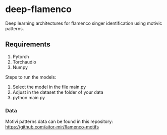 # deep-flamenco
Deep learning architectures for flamenco singer identification using motivic patterns.

## Requirements

1. Pytorch
2. Torchaudio
3. Numpy

Steps to run the models:

1. Select the model in the file main.py
2. Adjust in the dataset the folder of your data
3. python main.py

### Data

Motivi patterns data can be found in this repository: https://github.com/aitor-mir/flamenco-motifs 
